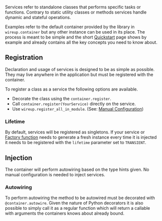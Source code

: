 Services refer to standalone classes that performs specific tasks or functions. 
Contrary to static utility classes or methods services handle dynamic and stateful operations.

Examples refer to the default container provided by the library in `wireup.container` but any other instance can be
used in its place. The process is meant to be simple and the short [Quickstart](quickstart.md) page shows by example and
already contains all the key concepts you need to know about.

## Registration
Declaration and usage of services is designed to be as simple as possible. They may live anywhere in the application
but must be registered with the container.

To register a class as a service the following options are available.

* Decorate the class using the `container.register`.
* Call `container.register(YourService)` directly on the service.
* Use `wireup.register_all_in_module`.
  (See: [Manual Configuration](manual_configuration.md#using-wireup-without-registration-decorators))

### Lifetime
By default, services will be registered as singletons. If your service or [Factory function](factory_functions.md)
needs to generate a fresh instance every time it is injected it needs to be registered with the `lifetime` parameter
set to `TRANSIENT`.

## Injection
The container will perform autowiring based on the type hints given. No manual configuration is needed to inject
services.

### Autowiring
To perform autowiring the method to be autowired must be decorated with `@container.autowire`. Given the nature of
Python decorators it is also possible to simply call it as a regular function which will return a callable with
arguments the containers knows about already bound.


